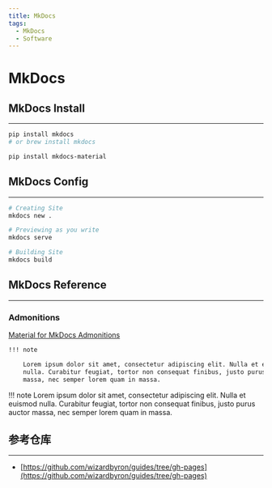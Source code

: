 ```yaml
---
title: MkDocs
tags:
  - MkDocs
  - Software
---
```


# MkDocs

## MkDocs Install

---

```sh
pip install mkdocs
# or brew install mkdocs

pip install mkdocs-material
```

## MkDocs Config

---

```sh
# Creating Site
mkdocs new .

# Previewing as you write
mkdocs serve

# Building Site
mkdocs build
```

## MkDocs Reference

---

### Admonitions

[Material for MkDocs Admonitions](https://squidfunk.github.io/mkdocs-material/reference/admonitions/)

```txt
!!! note

    Lorem ipsum dolor sit amet, consectetur adipiscing elit. Nulla et euismod
    nulla. Curabitur feugiat, tortor non consequat finibus, justo purus auctor
    massa, nec semper lorem quam in massa.
```

!!! note
    Lorem ipsum dolor sit amet, consectetur adipiscing elit. Nulla et euismod
    nulla. Curabitur feugiat, tortor non consequat finibus, justo purus auctor
    massa, nec semper lorem quam in massa.

## 参考仓库

---

- [https://github.com/wizardbyron/guides/tree/gh-pages](https://github.com/wizardbyron/guides/tree/gh-pages)
